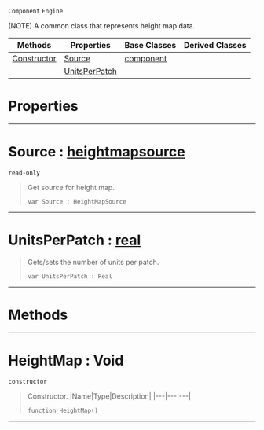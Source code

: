  `Component` `Engine`



(NOTE) A common class that represents height map data.

|Methods|Properties|Base Classes|Derived Classes|
|---|---|---|---|
|[ Constructor](https://github.com/ZilchEngine/ZilchDocs/blob/master/code_reference/class_reference/heightmap.markdown#heightmap-void)|[ Source](https://github.com/ZilchEngine/ZilchDocs/blob/master/code_reference/class_reference/heightmap.markdown#source-zero-engine-docum)|[component](https://github.com/ZilchEngine/ZilchDocs/blob/master/code_reference/class_reference/component.markdown)| |
| |[ UnitsPerPatch](https://github.com/ZilchEngine/ZilchDocs/blob/master/code_reference/class_reference/heightmap.markdown#unitsperpatch-zero-engin)| | |


 #  Properties


---  
 #  Source : [heightmapsource](https://github.com/ZilchEngine/ZilchDocs/blob/master/code_reference/class_reference/heightmapsource.markdown)

 `read-only`

> Get source for height map.
> ``` lang=cpp, name=Nada
> var Source : HeightMapSource


---  
 #  UnitsPerPatch : [real](https://github.com/ZilchEngine/ZilchDocs/blob/master/code_reference/nada_base_types/real.markdown)

> Gets/sets the number of units per patch.
> ``` lang=cpp, name=Nada
> var UnitsPerPatch : Real


---  
 #  Methods


---  
 #  HeightMap : Void

 `constructor`

> Constructor.
> |Name|Type|Description|
> |---|---|---|
> ``` lang=cpp, name=Nada
> function HeightMap()
> ``` 


---  
 

 